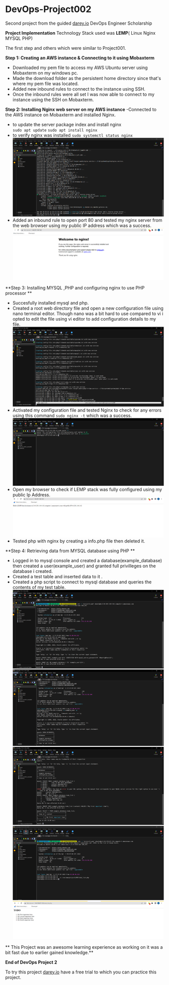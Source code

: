 # DevOps-Project002
Second project from the guided [darey.io](https://www.darey.io) DevOps Engineer Scholarship 

****Project Implementation****
Technology Stack used was **LEMP**( Linux Nginx MYSQL PHP)

The first step and others which were similar to Project001.

**Step 1: Creating an AWS instance & Connecting to it using Mobaxterm**
- Downloaded my pem file to access my AWS Ubuntu server using Mobaxterm on my windows pc.
- Made the download folder as the persistent home directory since that's where my pem file was located.
- Added new inbound rules to connect to the instance using SSH.
- Once the inbound rules were all set I was now able to connect to my instance using the SSH on Mobaxterm.

**Step 2: Installing Nginx web server on my AWS instance**
-Connected to the AWS instance on Mobaxterm and installed Nginx.
- to update the server package index and install nginx  
 `sudo apt update`
`sudo apt install nginx`
- to verify nginx was installed   `sudo systemctl status nginx`
 ![alt text](https://github.com/Ellawangari/DevOps-Project002/blob/main/Images/nginx1.PNG)
- Added an inbound rule to open port 80 and tested my nginx server from the web browser using my public IP address which was a success.
 ![alt text](https://github.com/Ellawangari/DevOps-Project002/blob/main/Images/nginx2.PNG)
 
 **Step 3: Installing MYSQL ,PHP and configuring nginx to use PHP processor **
 - Succesfully installed mysql and php.
 - Created a root web  directory file and open a new configuration file using  nano terminal editor. Though nano was a bit hard to use compared to vi i opted to edit the file using vi editor to add configuration details to my file.
     ![alt text](https://github.com/Ellawangari/DevOps-Project002/blob/main/Images/php1.PNG)
 -  Activated my configuration file and tested Nginx  to check for any errors using this command `sudo nginx -t` which was a success.
      ![alt text](https://github.com/Ellawangari/DevOps-Project002/blob/main/Images/php2.PNG)
 - Open my browser to check if LEMP stack was fully configured using my public Ip Address.
     ![alt text](https://github.com/Ellawangari/DevOps-Project002/blob/main/Images/php4.PNG)
 - Tested php with nginx by creating a info.php file then deleted it.
 
  
 **Step 4: Retrieving data from MYSQL database using PHP **
 - Logged in to mysql console and  created a database(example_database) then created a user(example_user) and granted full privilleges on the database i created.
 - Created a test table and inserted data to it .
 - Created a php script to connect to mysql database and queries the contents of my test table.
   ![alt text](https://github.com/Ellawangari/DevOps-Project002/blob/main/Images/mysqldb2.PNG)
   ![alt text](https://github.com/Ellawangari/DevOps-Project002/blob/main/Images/mysqldb3.PNG)
   ![alt text](https://github.com/Ellawangari/DevOps-Project002/blob/main/Images/mysqldb4.PNG)
   ![alt text](https://github.com/Ellawangari/DevOps-Project002/blob/main/Images/mysqldb5.PNG)
   ![alt text](https://github.com/Ellawangari/DevOps-Project002/blob/main/Images/mysqldb6.PNG)
   
   
  ** This Project was an awesome learning experience as working on it was a bit fast due to earlier gained knowledge.**
 

**End of DevOps Project 2**

To try this project  [darey.io](https://www.darey.io) have a free trial to which you can practice this project.

